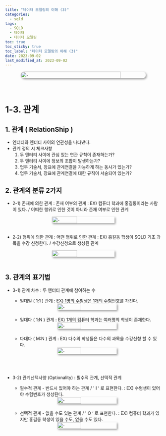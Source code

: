 ```yaml
---
title: "데이터 모델링의 이해 (3)"
categories:
  - sqld
tags:
  - SQLD
  - 데이터
  - 데이터 모델링
toc: true
toc_sticky: true
toc_label: "데이터 모델링의 이해 (3)"
date: 2023-09-02
last_modified_at: 2023-09-02
---
```


<div style=" display : flex; justify-content: center;">
	<img src="{{site.baseurl}}/images/sqld/Door.jpg" alt="-" style="width: 80%; height: 80%; margin-bottom: 40px; box-shadow: 3px 3px 6px rgba(0,0,0,0.4); border-radius: 15px;">
</div>

# 1-3. 관계

## 1. 관계 ( RelationShip )

- 엔터티와 엔터티 사이의 연관성을 나타낸다.
- 관계 정의 시 체크사항
  1. 두 엔터티 사이에 관심 있는 연관 규칙이 존재하는가?
  2. 두 엔터티 사이에 정보의 조합이 발생하는가?
  3. 업무 기술서, 장표에 관계연결을 가능하게 하는 동사가 있는가?
  4. 업무 기술서, 장표에 관계연결에 대한 규칙이 서술되어 있는가?

## 2. 관계의 분류 2가지

- 2-1) 존재에 의한 관계 : 존재 여부의 관계
  : EX) 컴퓨터 학과에 홍길동이라는 사람이 있다. / 어떠한 행위로 인한 것이 아니라 존재 여부로 인한 관계

<div style=" display : flex; justify-content: center;">
	<img src="{{site.baseurl}}/images/sqld/relation1.jpg" alt="-" style="width: 40%; height: 20%; margin-bottom: 20px; box-shadow: 3px 3px 6px rgba(0,0,0,0.4);">
</div>

- 2-2) 행위에 의한 관계 : 어떤 행위로 인한 관계
: EX) 홍길동 학생이 SQLD 기초 과목을 수강 신청한다. / 수강신청으로 생성된 관계
<div style=" display : flex; justify-content: center;">
	<img src="{{site.baseurl}}/images/sqld/relation2.jpg" alt="-" style="width: 40%; height: 20%; margin-bottom: 20px; box-shadow: 3px 3px 6px rgba(0,0,0,0.4);">
</div>

## 3. 관계의 표기법

- 3-1) 관계 차수 : 두 엔터티 관계에 참여하는 수

  - 일대일 ( 1:1 ) 관계
    : EX) 1명의 수험생은 1개의 수험번호를 가진다.

  <div style=" display : flex; justify-content: center;">
  	<img src="{{site.baseurl}}/images/sqld/relation3.jpg" alt="-" style="width: 40%; height: 20%; margin-bottom: 20px; box-shadow: 3px 3px 6px rgba(0,0,0,0.4);">
  </div>

  - 일대다 ( 1:N ) 관계
  : EX) 1개의 컴퓨터 학과는 여러명의 학생이 존재한다.
  <div style=" display : flex; justify-content: center;">
  	<img src="{{site.baseurl}}/images/sqld/relation4.jpg" alt="-" style="width: 40%; height: 20%; margin-bottom: 20px; box-shadow: 3px 3px 6px rgba(0,0,0,0.4);">
  </div>

  - 다대다 ( M:N ) 관계
  : EX) 다수의 학생들은 다수의 과목을 수강신청 할 수 있다.
  <div style=" display : flex; justify-content: center;">
  	<img src="{{site.baseurl}}/images/sqld/relation5.jpg" alt="-" style="width: 40%; height: 20%; margin-bottom: 20px; box-shadow: 3px 3px 6px rgba(0,0,0,0.4);">
  </div>

<br/>

- 3-2) 관계선택사양 (Optionality) : 필수적 관계, 선택적 관계

  - 필수적 관계 - 반드시 있어야 하는 관계 / ' I ‘ 로 표현한다.
  : EX) 수험생이 있어야 수험번호가 생성된다.
  <div style=" display : flex; justify-content: center;">
  	<img src="{{site.baseurl}}/images/sqld/relation6.jpg" alt="-" style="width: 40%; height: 20%; margin-bottom: 20px; box-shadow: 3px 3px 6px rgba(0,0,0,0.4);">
  </div>

  - 선택적 관계 - 없을 수도 있는 관계 / ' O ‘ 로 표현한다.
  : EX) 컴퓨터 학과가 있지만 홍길동 학생이 있을 수도, 없을 수도 있다.
  <div style=" display : flex; justify-content: center;">
  	<img src="{{site.baseurl}}/images/sqld/relation7.jpg" alt="-" style="width: 40%; height: 20%; margin-bottom: 20px; box-shadow: 3px 3px 6px rgba(0,0,0,0.4);">
  </div>
